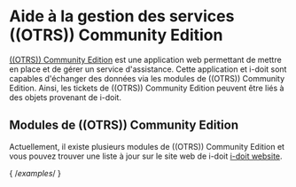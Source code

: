 # Aide à la gestion des services ((OTRS)) Community Edition

[((OTRS)) Community Edition](https://otrscommunityedition.com/) est une application web permettant de mettre en place et de gérer un service d'assistance. Cette application et i-doit sont capables d'échanger des données via les modules de ((OTRS)) Community Edition. Ainsi, les tickets de ((OTRS)) Community Edition peuvent être liés à des objets provenant de i-doit.

## Modules de ((OTRS)) Community Edition

Actuellement, il existe plusieurs modules de ((OTRS)) Community Edition et vous pouvez trouver une liste à jour sur le site web de i-doit [i-doit website](https://www.i-doit.com/en/i-doit/add-ons/). 

{ /*examples*/ }
